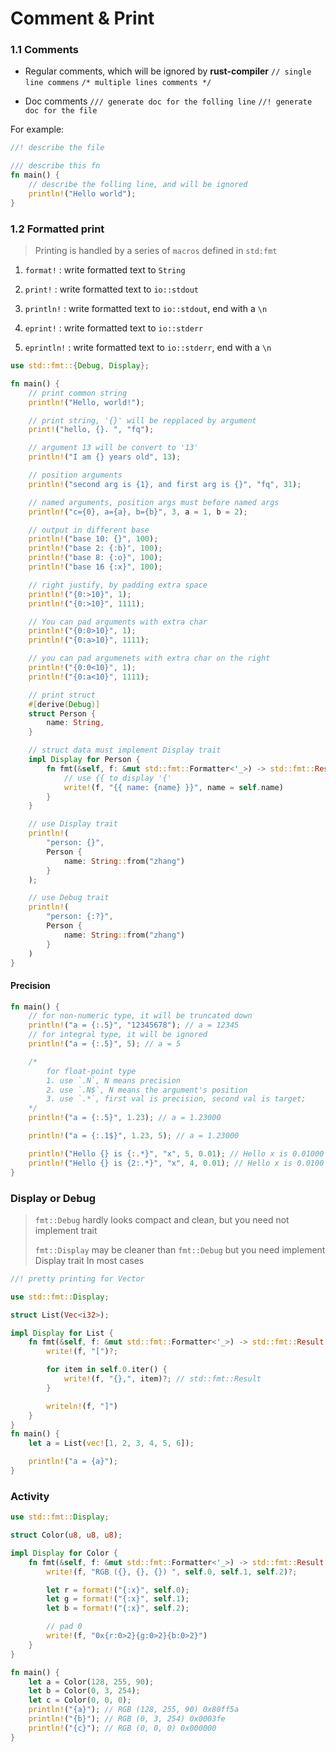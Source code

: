 # Comment & Print



### 1.1 Comments

- Regular comments, which will be ignored by __rust-compiler__
  `// single line commens`
  `/* multiple lines comments */`

- Doc comments
  `/// generate doc for the folling line`
  `//! generate doc for the file`



For example:

```rust
//! describe the file

/// describe this fn
fn main() {
    // describe the folling line, and will be ignored
    println!("Hello world");
}
```



### 1.2 Formatted print

> Printing is handled by a series of `macros` defined in `std:fmt` 



1. `format!` : write formatted text to `String`

2. `print!` : write formatted text to `io::stdout`

3. `println!` : write formatted text to `io::stdout`, end with a `\n`

4. `eprint!` : write formatted text to `io::stderr`

5. `eprintln!` : write formatted text to `io::stderr`, end with a `\n`



```rust
use std::fmt::{Debug, Display};

fn main() {
    // print common string
    println!("Hello, world!");

    // print string, '{}' will be repplaced by argument
    print!("hello, {}. ", "fq");

    // argument 13 will be convert to '13'
    println!("I am {} years old", 13);

    // position arguments
    println!("second arg is {1}, and first arg is {}", "fq", 31);

    // named arguments, position args must before named args
    println!("c={0}, a={a}, b={b}", 3, a = 1, b = 2);

    // output in different base
    println!("base 10: {}", 100);
    println!("base 2: {:b}", 100);
    println!("base 8: {:o}", 100);
    println!("base 16 {:x}", 100);

    // right justify, by padding extra space
    println!("{0:>10}", 1);
    println!("{0:>10}", 1111);

    // You can pad arguments with extra char
    println!("{0:0>10}", 1);
    println!("{0:a>10}", 1111);

    // you can pad argumenets with extra char on the right
    println!("{0:0<10}", 1);
    println!("{0:a<10}", 1111);

    // print struct
    #[derive(Debug)]
    struct Person {
        name: String,
    }

    // struct data must implement Display trait
    impl Display for Person {
        fn fmt(&self, f: &mut std::fmt::Formatter<'_>) -> std::fmt::Result {
            // use {{ to display '{'
            write!(f, "{{ name: {name} }}", name = self.name)
        }
    }

    // use Display trait
    println!(
        "person: {}",
        Person {
            name: String::from("zhang")
        }
    );

    // use Debug trait
    println!(
        "person: {:?}",
        Person {
            name: String::from("zhang")
        }
    )
}

```



#### Precision

```rust
fn main() {
    // for non-numeric type, it will be truncated down
    println!("a = {:.5}", "12345678"); // a = 12345
    // for integral type, it will be ignored
    println!("a = {:.5}", 5); // a = 5

    /*
        for float-point type
        1. use `.N`, N means precision
        2. use `.N$`, N means the argument's position
        3. use `.*`, first val is precision, second val is target;
    */
    println!("a = {:.5}", 1.23); // a = 1.23000

    println!("a = {:.1$}", 1.23, 5); // a = 1.23000

    println!("Hello {} is {:.*}", "x", 5, 0.01); // Hello x is 0.01000
    println!("Hello {} is {2:.*}", "x", 4, 0.01); // Hello x is 0.0100
}

```



### Display or Debug



> `fmt::Debug` hardly looks compact and clean, but you need not implement trait
> 
> `fmt::Display` may be cleaner than `fmt::Debug` but you need implement Display trait In most cases



```rust
//! pretty printing for Vector

use std::fmt::Display;

struct List(Vec<i32>);

impl Display for List {
    fn fmt(&self, f: &mut std::fmt::Formatter<'_>) -> std::fmt::Result {
        write!(f, "[")?;

        for item in self.0.iter() {
            write!(f, "{},", item)?; // std::fmt::Result
        }

        writeln!(f, "]")
    }
}
fn main() {
    let a = List(vec![1, 2, 3, 4, 5, 6]);

    println!("a = {a}");
}

```



### Activity

```rust
use std::fmt::Display;

struct Color(u8, u8, u8);

impl Display for Color {
    fn fmt(&self, f: &mut std::fmt::Formatter<'_>) -> std::fmt::Result {
        write!(f, "RGB ({}, {}, {}) ", self.0, self.1, self.2)?;

        let r = format!("{:x}", self.0);
        let g = format!("{:x}", self.1);
        let b = format!("{:x}", self.2);

        // pad 0
        write!(f, "0x{r:0>2}{g:0>2}{b:0>2}")
    }
}

fn main() {
    let a = Color(128, 255, 90);
    let b = Color(0, 3, 254);
    let c = Color(0, 0, 0);
    println!("{a}"); // RGB (128, 255, 90) 0x80ff5a
    println!("{b}"); // RGB (0, 3, 254) 0x0003fe
    println!("{c}"); // RGB (0, 0, 0) 0x000000
}

```


